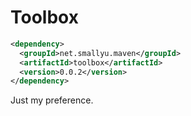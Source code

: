 # Toolbox

```xml
<dependency>
  <groupId>net.smallyu.maven</groupId>
  <artifactId>toolbox</artifactId>
  <version>0.0.2</version>
</dependency>
```

Just my preference.
